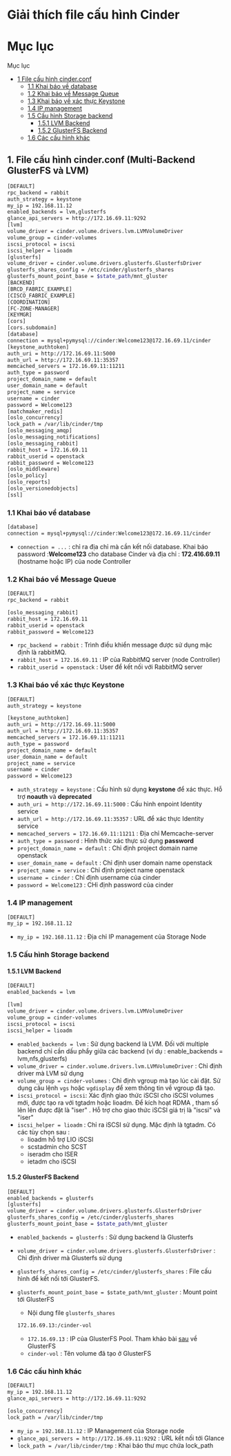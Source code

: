 # Giải thích file cấu hình Cinder

# Mục lục
 Mục lục 

 *	[1 File cấu hình cinder.conf](#1)
	*	[1.1 Khai báo về database](#1.1)
	*	[1.2 Khai báo về Message Queue](#1.2)
	*	[1.3 Khai báo về xác thực Keystone](#1.3)
	*	[1.4 IP management](#1.4)
	*	[1.5 Cấu hình Storage backend](#1.5)
		*	[1.5.1 LVM Backend](#1.5.1)
		*	[1.5.2 GlusterFS Backend](#1.5.2)
	*	[1.6 Các cấu hình khác](#1.6)
	

## 1. File cấu hình cinder.conf (Multi-Backend GlusterFS và LVM) <a name="1"> </a>
 
```sh
[DEFAULT]
rpc_backend = rabbit
auth_strategy = keystone
my_ip = 192.168.11.12
enabled_backends = lvm,glusterfs
glance_api_servers = http://172.16.69.11:9292
[lvm]
volume_driver = cinder.volume.drivers.lvm.LVMVolumeDriver
volume_group = cinder-volumes
iscsi_protocol = iscsi
iscsi_helper = lioadm
[glusterfs]
volume_driver = cinder.volume.drivers.glusterfs.GlusterfsDriver
glusterfs_shares_config = /etc/cinder/glusterfs_shares
glusterfs_mount_point_base = $state_path/mnt_gluster
[BACKEND]
[BRCD_FABRIC_EXAMPLE]
[CISCO_FABRIC_EXAMPLE]
[COORDINATION]
[FC-ZONE-MANAGER]
[KEYMGR]
[cors]
[cors.subdomain]
[database]
connection = mysql+pymysql://cinder:Welcome123@172.16.69.11/cinder
[keystone_authtoken]
auth_uri = http://172.16.69.11:5000
auth_url = http://172.16.69.11:35357
memcached_servers = 172.16.69.11:11211
auth_type = password
project_domain_name = default
user_domain_name = default
project_name = service
username = cinder
password = Welcome123
[matchmaker_redis]
[oslo_concurrency]
lock_path = /var/lib/cinder/tmp
[oslo_messaging_amqp]
[oslo_messaging_notifications]
[oslo_messaging_rabbit]
rabbit_host = 172.16.69.11
rabbit_userid = openstack
rabbit_password = Welcome123
[oslo_middleware]
[oslo_policy]
[oslo_reports]
[oslo_versionedobjects]
[ssl]
```

### 1.1 Khai báo về database <a name="1.1"> </a>
 
```sh
[database]
connection = mysql+pymysql://cinder:Welcome123@172.16.69.11/cinder
```

 -	`connection = ...` : chỉ ra địa chỉ mà cần kết nối database. Khai báo password :**Welcome123** cho database Cinder và địa chỉ : **172.416.69.11** (hostname hoặc IP) của node Controller

### 1.2 Khai báo về Message Queue <a name="1.2"> </a>

```sh
[DEFAULT]
rpc_backend = rabbit

[oslo_messaging_rabbit]
rabbit_host = 172.16.69.11
rabbit_userid = openstack
rabbit_password = Welcome123
```

 -	`rpc_backend = rabbit` : Trình điều khiển message được sử dụng mặc định là rabbitMQ.
 -	`rabbit_host = 172.16.69.11` : IP của RabbitMQ server (node Controller)
 -	`rabbit_userid = openstack` : User để kết nối với RabbitMQ server 
 
### 1.3 Khai báo về xác thực Keystone <a name="1.3"> </a>

```sh
[DEFAULT]
auth_strategy = keystone

[keystone_authtoken]
auth_uri = http://172.16.69.11:5000
auth_url = http://172.16.69.11:35357
memcached_servers = 172.16.69.11:11211
auth_type = password
project_domain_name = default
user_domain_name = default
project_name = service
username = cinder
password = Welcome123
```

 -	`auth_strategy = keystone` : Cấu hình sử dụng **keystone** để xác thực. Hỗ trợ **noauth** và **deprecated** 
 -	`auth_uri = http://172.16.69.11:5000` : Cấu hình enpoint Identity service
 -	`auth_url = http://172.16.69.11:35357` : URL để xác thực Identity service
 -	`memcached_servers = 172.16.69.11:11211` : Địa chỉ Memcache-server
 -	`auth_type = password` : Hình thức xác thực sử dụng **password**
 -	`project_domain_name = default` : Chỉ định project domain name openstack
 -	`user_domain_name = default` : Chỉ định user domain name openstack
 -	`project_name = service` : Chỉ định project name openstack
 -	`username = cinder` : Chỉ định username của cinder
 -	`password = Welcome123` : CHỉ định password của cinder
 
### 1.4 IP management <a name="1.4"> </a>

```sh
[DEFAULT]
my_ip = 192.168.11.12
```

 -	`my_ip = 192.168.11.12` : Địa chỉ IP management của Storage Node
 
### 1.5 Cấu hình Storage backend <a name="1.5"> </a>

#### 1.5.1 LVM Backend <a name="1.5.1"> </a>
```sh
[DEFAULT]
enabled_backends = lvm

[lvm]
volume_driver = cinder.volume.drivers.lvm.LVMVolumeDriver
volume_group = cinder-volumes
iscsi_protocol = iscsi
iscsi_helper = lioadm
```

 -	`enabled_backends = lvm` : Sử dụng backend là LVM. Đối với multiple backend chỉ cần dấu phẩy giữa các backend (ví dụ : enable_backends = lvm,nfs,glusterfs)
 - `volume_driver = cinder.volume.drivers.lvm.LVMVolumeDriver` : Chỉ định driver mà LVM sử dụng
 -	`volume_group = cinder-volumes` : Chỉ định vgroup mà tạo lúc cài đặt. Sử dụng câu lệnh `vgs` hoặc `vgdisplay` để xem thông tin về vgroup đã tạo.
 -	`iscsi_protocol = iscsi`: Xác định giao thức iSCSI cho iSCSI volumes mới, được tạo ra với tgtadm hoặc lioadm. Để kích hoạt RDMA , tham số lên lên được đặt là "iser" . Hỗ trợ cho giao thức iSCSI giá trị là "iscsi" và "iser"
 -	`iscsi_helper = lioadm` : Chỉ ra iSCSI sử dụng. Mặc định là tgtadm. Có các tùy chọn sau :
	-	lioadm hỗ trợ LIO iSCSI
	-	scstadmin cho SCST
	-	iseradm cho ISER
	-	ietadm cho iSCSI
 
#### 1.5.2 GlusterFS Backend <a name="1.5.2"> </a>
```sh
[DEFAULT]
enabled_backends = glusterfs
[glusterfs]
volume_driver = cinder.volume.drivers.glusterfs.GlusterfsDriver
glusterfs_shares_config = /etc/cinder/glusterfs_shares
glusterfs_mount_point_base = $state_path/mnt_gluster
```
 -	`enabled_backends = glusterfs` : Sử dụng backend là Glusterfs
 -	`volume_driver = cinder.volume.drivers.glusterfs.GlusterfsDriver` : Chỉ định driver mà Glusterfs sử dụng
 -	`glusterfs_shares_config = /etc/cinder/glusterfs_shares` : File cấu hình để kết nối tới GlusterFS.
 -	`glusterfs_mount_point_base = $state_path/mnt_gluster` : Mount point tới GlusterFS
 
	-	Nội dung file `glusterfs_shares`
	```sh
	172.16.69.13:/cinder-vol
	```
	
	 -	`172.16.69.13` : IP của GlusterFS Pool. Tham khảo bài [sau](https://github.com/meditechopen/mdt-technical/blob/master/TRIMQ/GlusterFS/glusterfs.md#33) về GlusterFS
	 -	`cinder-vol` : Tên volume đã tạo ở GlusterFS

### 1.6 Các cấu hình khác <a name="1.6"> </a>
```sh
[DEFAULT]
my_ip = 192.168.11.12
glance_api_servers = http://172.16.69.11:9292

[oslo_concurrency]
lock_path = /var/lib/cinder/tmp
```

 -	`my_ip = 192.168.11.12` : IP Management của Storage node
 -	`glance_api_servers = http://172.16.69.11:9292` : URL kết nối tới Glance
 -	`lock_path = /var/lib/cinder/tmp` : Khai báo thư mục chứa lock_path
